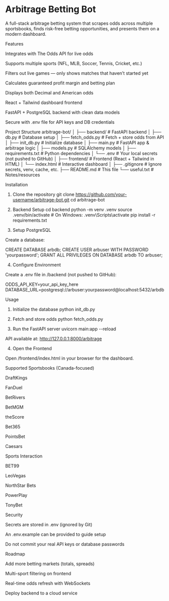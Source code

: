 # Arbitrage Betting Bot

A full-stack arbitrage betting system that scrapes odds across multiple sportsbooks, finds risk-free betting opportunities, and presents them on a modern dashboard.

Features

Integrates with The Odds API for live odds

Supports multiple sports (NFL, MLB, Soccer, Tennis, Cricket, etc.)

Filters out live games — only shows matches that haven’t started yet

Calculates guaranteed profit margin and betting plan

Displays both Decimal and American odds

React + Tailwind dashboard frontend

FastAPI + PostgreSQL backend with clean data models

Secure with .env file for API keys and DB credentials

Project Structure
arbitrage-bot/
│
├── backend/              # FastAPI backend
│   ├── db.py             # Database setup
│   ├── fetch_odds.py     # Fetch + store odds from API
│   ├── init_db.py        # Initialize database
│   ├── main.py           # FastAPI app & arbitrage logic
│   ├── models.py         # SQLAlchemy models
│   ├── requirements.txt  # Python dependencies
│   └── .env              # Your local secrets (not pushed to GitHub)
│
├── frontend/             # Frontend (React + Tailwind in HTML)
│   └── index.html        # Interactive dashboard
│
├── .gitignore            # Ignore secrets, venv, cache, etc.
├── README.md             # This file
└── useful.txt            # Notes/resources

Installation
1. Clone the repository
git clone https://github.com/your-username/arbitrage-bot.git
cd arbitrage-bot

2. Backend Setup
cd backend
python -m venv .venv
source .venv/bin/activate   # On Windows: .venv\Scripts\activate
pip install -r requirements.txt

3. Setup PostgreSQL

Create a database:

CREATE DATABASE arbdb;
CREATE USER arbuser WITH PASSWORD 'yourpassword';
GRANT ALL PRIVILEGES ON DATABASE arbdb TO arbuser;

4. Configure Environment

Create a .env file in /backend (not pushed to GitHub):

ODDS_API_KEY=your_api_key_here
DATABASE_URL=postgresql://arbuser:yourpassword@localhost:5432/arbdb

Usage
1. Initialize the database
python init_db.py

2. Fetch and store odds
python fetch_odds.py

3. Run the FastAPI server
uvicorn main:app --reload


API available at: http://127.0.0.1:8000/arbitrage

4. Open the Frontend

Open /frontend/index.html in your browser for the dashboard.

Supported Sportsbooks (Canada-focused)

DraftKings

FanDuel

BetRivers

BetMGM

theScore

Bet365

PointsBet

Caesars

Sports Interaction

BET99

LeoVegas

NorthStar Bets

PowerPlay

TonyBet

Security

Secrets are stored in .env (ignored by Git)

An .env.example can be provided to guide setup

Do not commit your real API keys or database passwords

Roadmap

Add more betting markets (totals, spreads)

Multi-sport filtering on frontend

Real-time odds refresh with WebSockets

Deploy backend to a cloud service
